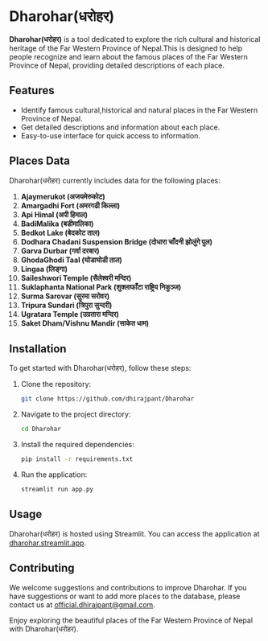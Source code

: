 # Dharohar(धरोहर)

**Dharohar(धरोहर)** is a tool dedicated to explore the rich cultural and historical heritage of the Far Western Province of Nepal.This is designed to help people recognize and learn about the famous places of the Far Western Province of Nepal, providing detailed descriptions of each place.

## Features

- Identify famous cultural,historical and natural places in the Far Western Province of Nepal.
- Get detailed descriptions and information about each place.
- Easy-to-use interface for quick access to information.

## Places Data

Dharohar(धरोहर) currently includes data for the following places:

1. **Ajaymerukot (अजयमेरुकोट)**
2. **Amargadhi Fort (अमरगढी किल्ला)**
3. **Api Himal (अपी हिमाल)**
4. **BadiMalika (बडीमालिका)**
5. **Bedkot Lake (बेदकोट ताल)**
6. **Dodhara Chadani Suspension Bridge (दोधारा चाँदनी झोलुंगे पुल)**
7. **Garva Durbar (गर्वा दरबार)**
8. **GhodaGhodi Taal (घोडाघोडी ताल)**
9. **Lingaa (लिङ्गा)**
10. **Saileshwori Temple (सैलेश्वरी मन्दिर)**
11. **Suklaphanta National Park (शुक्लाफाँटा राष्ट्रिय निकुञ्ज)**
12. **Surma Sarovar (सुरमा सरोवर)**
13. **Tripura Sundari (त्रिपुरा सुन्दरी)**
14. **Ugratara Temple (उग्रतारा मन्दिर)**
15. **Saket Dham/Vishnu Mandir (साकेत धाम)**

## Installation

To get started with Dharohar(धरोहर), follow these steps:

1. Clone the repository:
   ```bash
   git clone https://github.com/dhirajpant/Dharohar
   ```
2. Navigate to the project directory:
   ```bash
   cd Dharohar
   ```
3. Install the required dependencies:
   ```bash
   pip install -r requirements.txt
   ```
4. Run the application:
   ```bash
   streamlit run app.py
   ```

## Usage

Dharohar(धरोहर) is hosted using Streamlit. You can access the application at [dharohar.streamlit.app](https://dharohar.streamlit.app).

## Contributing

We welcome suggestions and contributions to improve Dharohar. If you have suggestions or want to add more places to the database, please contact us at [official.dhirajpant@gmail.com](mailto:official.dhirajpant@gmail.com).

Enjoy exploring the beautiful places of the Far Western Province of Nepal with Dharohar(धरोहर).
